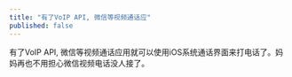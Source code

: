 ```yaml
---
title: "有了VoIP API, 微信等视频通话应"
published: false
---
```

有了VoIP API, 微信等视频通话应用就可以使用iOS系统通话界面来打电话了。妈妈再也不用担心微信视频电话没人接了。